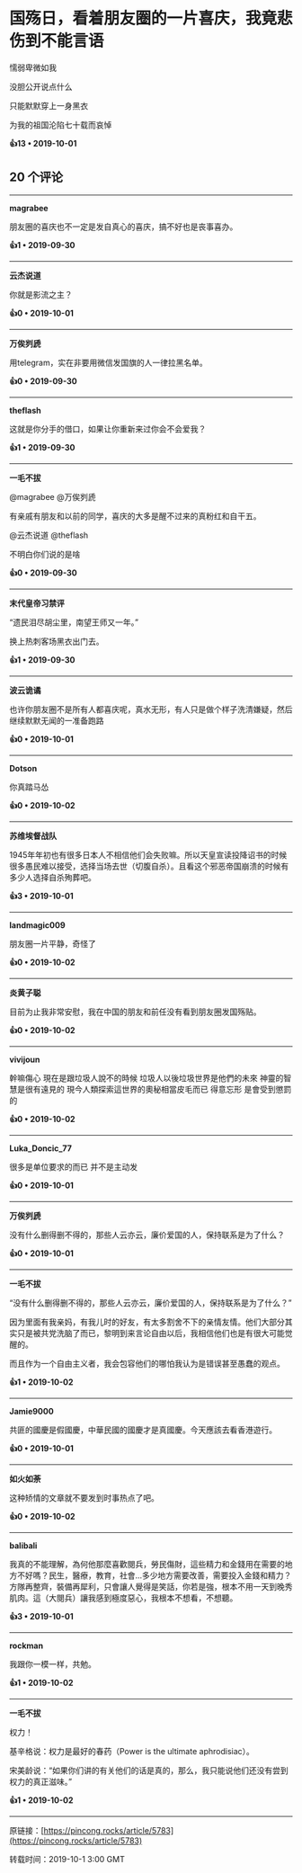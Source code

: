 # 国殇日，看着朋友圈的一片喜庆，我竟悲伤到不能言语 

懦弱卑微如我

没胆公开说点什么

只能默默穿上一身黑衣

为我的祖国沦陷七十载而哀悼

**👍13 • 2019-10-01**

## 20 个评论

---
**magrabee**

朋友圈的喜庆也不一定是发自真心的喜庆，搞不好也是丧事喜办。 

**👍1 • 2019-09-30**

---
**云杰说道**

你就是影流之主？ 

**👍0 • 2019-10-01**

---
**万俟刿虒**

用telegram，实在非要用微信发国旗的人一律拉黑名单。 

**👍0 • 2019-09-30**

---
**theflash**

这就是你分手的借口，如果让你重新来过你会不会爱我？ 

**👍1 • 2019-09-30**

---
**一毛不拔**

@magrabee @万俟刿虒 

有亲戚有朋友和以前的同学，喜庆的大多是醒不过来的真粉红和自干五。

@云杰说道 @theflash 

不明白你们说的是啥 

**👍0 • 2019-09-30**

---
**末代皇帝习禁评**

“遗民泪尽胡尘里，南望王师又一年。”

换上热刺客场黑衣出门去。 

**👍1 • 2019-09-30**

---
**波云诡谲**

也许你朋友圈不是所有人都喜庆呢，真水无形，有人只是做个样子洗清嫌疑，然后继续默默无闻的一准备跑路 

**👍0 • 2019-10-01**

---
**Dotson**

你真踏马怂 

**👍0 • 2019-10-02**

---
**苏维埃督战队**

1945年年初也有很多日本人不相信他们会失败嘛。所以天皇宣读投降诏书的时候很多愚民难以接受，选择当场去世（切腹自杀）。且看这个邪恶帝国崩溃的时候有多少人选择自杀殉葬吧。 

**👍3 • 2019-10-01**

---
**landmagic009**

朋友圈一片平静，奇怪了 

**👍0 • 2019-10-02**

---
**炎黄子聪**

目前为止我非常安慰，我在中国的朋友和前任没有看到朋友圈发国殇贴。 

**👍0 • 2019-10-02**

---
**vivijoun**

幹嘛傷心 現在是跟垃圾人說不的時候 垃圾人以後垃圾世界是他們的未來 神靈的智慧是很有遠見的 現今人類探索這世界的奧秘相當皮毛而已 得意忘形 是會受到懲罰的 

**👍0 • 2019-10-02**

---
**Luka_Doncic_77**

很多是单位要求的而已 并不是主动发 

**👍0 • 2019-10-01**

---
**万俟刿虒**

没有什么删得删不得的，那些人云亦云，廉价爱国的人，保持联系是为了什么？ 

**👍0 • 2019-10-01**

---
**一毛不拔**

“没有什么删得删不得的，那些人云亦云，廉价爱国的人，保持联系是为了什么？”

因为里面有我亲妈，有我儿时的好友，有太多割舍不下的亲情友情。他们大部分其实只是被共党洗脑了而已，黎明到来言论自由以后，我相信他们也是有很大可能觉醒的。

而且作为一个自由主义者，我会包容他们的哪怕我认为是错误甚至愚蠢的观点。 

**👍1 • 2019-10-02**

---
**Jamie9000**

共匪的國慶是假國慶，中華民國的國慶才是真國慶。今天應該去看香港遊行。 

**👍0 • 2019-10-01**

---
**如火如荼**

这种矫情的文章就不要发到时事热点了吧。 

**👍0 • 2019-10-02**

---
**balibali**

我真的不能理解，為何他那麼喜歡閱兵，勞民傷財，這些精力和金錢用在需要的地方不好嗎？民生，醫療，教育，社會...多少地方需要改善，需要投入金錢和精力？方隊再整齊，裝備再犀利，只會讓人覺得是笑話，你若是強，根本不用一天到晚秀肌肉。這（大閱兵）讓我感到極度惡心，我根本不想看，不想聽。 

**👍3 • 2019-10-01**

---
**rockman**

我跟你一模一样，共勉。 

**👍1 • 2019-10-02**

---
**一毛不拔**

权力！

基辛格说：权力是最好的春药（Power is the ultimate aphrodisiac）。

宋美龄说：“如果你们讲的有关他们的话是真的，那么，我只能说他们还没有尝到权力的真正滋味。” 

**👍1 • 2019-10-02**

---
原链接：[https://pincong.rocks/article/5783](https://pincong.rocks/article/5783)

转载时间：2019-10-1 3:00 GMT